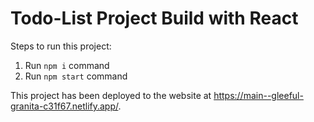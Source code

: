 # Todo-List Project Build with React

Steps to run this project:

1. Run `npm i` command
2. Run `npm start` command

This project has been deployed to the website at https://main--gleeful-granita-c31f67.netlify.app/.
